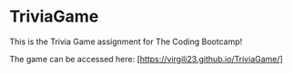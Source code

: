 # TriviaGame
This is the Trivia Game assignment for The Coding Bootcamp!

The game can be accessed here: [https://virgili23.github.io/TriviaGame/]
